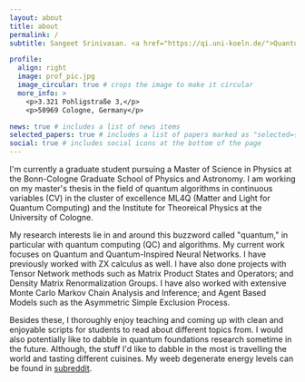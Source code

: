 ```yaml
---
layout: about
title: about
permalink: /
subtitle: Sangeet Srinivasan. <a href="https://qi.uni-koeln.de/">Quantum Information Group</a>. <a href="https://ml4q.de/">Matter and Light for Quantum Computing</a>.

profile:
  align: right
  image: prof_pic.jpg
  image_circular: true # crops the image to make it circular
  more_info: >
    <p>3.321 Pohligstraße 3,</p>
    <p>50969 Cologne, Germany</p>

news: true # includes a list of news items
selected_papers: true # includes a list of papers marked as "selected={true}"
social: true # includes social icons at the bottom of the page
---
```


I'm currently a graduate student pursuing a Master of Science in Physics at the Bonn-Cologne Graduate School of Physics and Astronomy. I am working on my master's thesis in the field of quantum algorithms in continuous variables (CV) in the cluster of excellence ML4Q (Matter and Light for Quantum Computing) and the Institute for Theoreical Physics at the University of Cologne. 

My research interests lie in and around this buzzword called "quantum," in particular with quantum computing (QC) and algorithms. My current work focuses on Quantum and Quantum-Inspired Neural Networks. I have previously worked with ZX calculus as well. I have also done projects with Tensor Network methods such as Matrix Product States and Operators; and Density Matrix Renormalization Groups. I have also worked with extensive Monte Carlo Markov Chain Analysis and Inference; and Agent Based Models such as the Asymmetric Simple Exclusion Process. 

Besides these, I thoroughly enjoy teaching and coming up with clean and enjoyable scripts for students to read about different topics from. I would also potentially like to dabble in quantum foundations research sometime in the future. Although, the stuff I'd like to dabble in the most is travelling the world and tasting different cuisines. My weeb degenerate energy levels can be found in [subreddit](https://www.reddit.com/r/anime/). 
